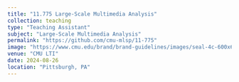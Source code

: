 ```yaml
---
title: "11.775 Large-Scale Multimedia Analysis"
collection: teaching
type: "Teaching Assistant"
subject: "Large-Scale Multimedia Analysis"
permalink: "https://github.com/cmu-mlsp/11-775"
image: "https://www.cmu.edu/brand/brand-guidelines/images/seal-4c-600x600-min.jpg" 
venue: "CMU LTI"
date: 2024-08-26
location: "Pittsburgh, PA"
---
```

